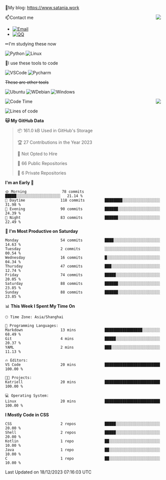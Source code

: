 📰My blog: https://www.satania.work

<img align="right" src="https://github-readme-stats.vercel.app/api/top-langs/?username=Katriell"/>

📫Contact me

* [![Email](https://img.shields.io/badge/Email-Iris@satania.work-1?style=social&logoColor=fff)](mailto:Iris@satania.work)
* [![QQ](https://img.shields.io/badge/QQ-2088839458-1?style=social&logoColor=fff)](tencent://AddContact/?fromId=45&fromSubId=1&subcmd=all&uin=2088839458&website=www.oicqzone.com)

✏I'm studying these now

![Python](https://img.shields.io/badge/-Python-blue?style=flat-square&logo=Python&logoColor=fff)
![Linux](https://img.shields.io/badge/-Linux-black?style=flat-square&logo=Linux&logoColor=fff)

🔨I use these tools to code

![VSCode](https://img.shields.io/badge/-VSCode-blue?style=flat-square&logo=visualstudiocode&logoColor=fff)
![Pycharm](https://img.shields.io/badge/-Pycharm-green?style=flat-square&logo=pycharm&logoColor=fff)

 ~~These are other tools~~

![Ubuntu](https://img.shields.io/badge/-Ubuntu-orange?style=flat-square&logo=Ubuntu&logoColor=fff)
![WDebian](https://img.shields.io/badge/-Debian-blue?style=flat-square&logo=Debian&logoColor=fff)
![Windows](https://img.shields.io/badge/-Windows-blue?style=flat-square&logo=Windows&logoColor=fff)

<img align="right" src="https://github-readme-stats.vercel.app/api?username=Katriell" />

<!--START_SECTION:waka-->
![Code Time](http://img.shields.io/badge/Code%20Time-20%20mins-blue)

![Lines of code](https://img.shields.io/badge/From%20Hello%20World%20I%27ve%20Written-5.5%20thousand%20lines%20of%20code-blue)

**🐱 My GitHub Data** 

> 📦 161.0 kB Used in GitHub's Storage 
 > 
> 🏆 27 Contributions in the Year 2023
 > 
> 🚫 Not Opted to Hire
 > 
> 📜 66 Public Repositories 
 > 
> 🔑 6 Private Repositories 
 > 
**I'm an Early 🐤** 

```text
🌞 Morning                78 commits          █████░░░░░░░░░░░░░░░░░░░░   21.14 % 
🌆 Daytime                118 commits         ████████░░░░░░░░░░░░░░░░░   31.98 % 
🌃 Evening                90 commits          ██████░░░░░░░░░░░░░░░░░░░   24.39 % 
🌙 Night                  83 commits          ██████░░░░░░░░░░░░░░░░░░░   22.49 % 
```
📅 **I'm Most Productive on Saturday** 

```text
Monday                   54 commits          ████░░░░░░░░░░░░░░░░░░░░░   14.63 % 
Tuesday                  2 commits           ░░░░░░░░░░░░░░░░░░░░░░░░░   00.54 % 
Wednesday                16 commits          █░░░░░░░░░░░░░░░░░░░░░░░░   04.34 % 
Thursday                 47 commits          ███░░░░░░░░░░░░░░░░░░░░░░   12.74 % 
Friday                   74 commits          █████░░░░░░░░░░░░░░░░░░░░   20.05 % 
Saturday                 88 commits          ██████░░░░░░░░░░░░░░░░░░░   23.85 % 
Sunday                   88 commits          ██████░░░░░░░░░░░░░░░░░░░   23.85 % 
```


📊 **This Week I Spent My Time On** 

```text
🕑︎ Time Zone: Asia/Shanghai

💬 Programming Languages: 
Markdown                 13 mins             █████████████████░░░░░░░░   68.49 % 
Git                      4 mins              █████░░░░░░░░░░░░░░░░░░░░   20.37 % 
YAML                     2 mins              ███░░░░░░░░░░░░░░░░░░░░░░   11.13 % 

🔥 Editors: 
VS Code                  20 mins             █████████████████████████   100.00 % 

🐱‍💻 Projects: 
Katriell                 20 mins             █████████████████████████   100.00 % 

💻 Operating System: 
Linux                    20 mins             █████████████████████████   100.00 % 
```

**I Mostly Code in CSS** 

```text
CSS                      2 repos             █████░░░░░░░░░░░░░░░░░░░░   20.00 % 
Shell                    2 repos             █████░░░░░░░░░░░░░░░░░░░░   20.00 % 
Kotlin                   1 repo              ██░░░░░░░░░░░░░░░░░░░░░░░   10.00 % 
Java                     1 repo              ██░░░░░░░░░░░░░░░░░░░░░░░   10.00 % 
C                        1 repo              ██░░░░░░░░░░░░░░░░░░░░░░░   10.00 % 
```




 Last Updated on 18/12/2023 07:16:03 UTC
<!--END_SECTION:waka-->
